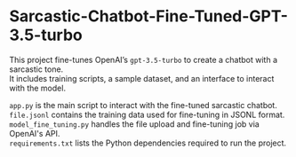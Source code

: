 # Sarcastic-Chatbot-Fine-Tuned-GPT-3.5-turbo

This project fine-tunes OpenAI’s `gpt-3.5-turbo` to create a chatbot with a sarcastic tone.  
It includes training scripts, a sample dataset, and an interface to interact with the model.

`app.py` is the main script to interact with the fine-tuned sarcastic chatbot.  
`file.jsonl` contains the training data used for fine-tuning in JSONL format.  
`model_fine_tuning.py` handles the file upload and fine-tuning job via OpenAI's API.  
`requirements.txt` lists the Python dependencies required to run the project.  
